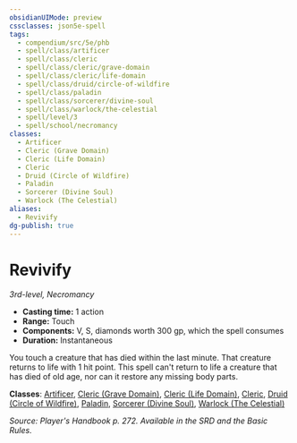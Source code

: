 ```yaml
---
obsidianUIMode: preview
cssclasses: json5e-spell
tags:
  - compendium/src/5e/phb
  - spell/class/artificer
  - spell/class/cleric
  - spell/class/cleric/grave-domain
  - spell/class/cleric/life-domain
  - spell/class/druid/circle-of-wildfire
  - spell/class/paladin
  - spell/class/sorcerer/divine-soul
  - spell/class/warlock/the-celestial
  - spell/level/3
  - spell/school/necromancy
classes:
  - Artificer
  - Cleric (Grave Domain)
  - Cleric (Life Domain)
  - Cleric
  - Druid (Circle of Wildfire)
  - Paladin
  - Sorcerer (Divine Soul)
  - Warlock (The Celestial)
aliases:
  - Revivify
dg-publish: true
---
```

# Revivify
*3rd-level, Necromancy*  

- **Casting time:** 1 action
- **Range:** Touch
- **Components:** V, S, diamonds worth 300 gp, which the spell consumes
- **Duration:** Instantaneous

You touch a creature that has died within the last minute. That creature returns to life with 1 hit point. This spell can't return to life a creature that has died of old age, nor can it restore any missing body parts.

**Classes**: [Artificer](/Admin/CLI/classes/artificer-tce.md), [Cleric (Grave Domain)](/Admin/CLI/classes/cleric-grave-domain-xge.md), [Cleric (Life Domain)](/Admin/CLI/classes/cleric-life-domain.md), [Cleric](/Admin/CLI/classes/cleric.md), [Druid (Circle of Wildfire)](/Admin/CLI/classes/druid-circle-of-wildfire-tce.md), [Paladin](/Admin/CLI/classes/paladin.md), [Sorcerer (Divine Soul)](/Admin/CLI/classes/sorcerer-divine-soul-xge.md), [Warlock (The Celestial)](/Admin/CLI/classes/warlock-the-celestial-xge.md)

*Source: Player's Handbook p. 272. Available in the SRD and the Basic Rules.*